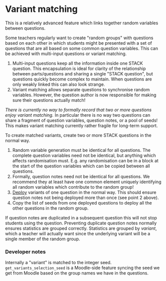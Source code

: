 # Variant matching

This is a relatively advanced feature which links together random variables between questions.

Some teachers regularly want to create "random groups" with questions based on each other in which students might be presented with a set of questions that are all based on some common question variables.  This can be achieved with multi-input questions or variant matching.

1. Multi-input questions keep all the information inside one STACK question.  This encapsulation is ideal for clarity of the relationship between parts/questions and sharing a single "STACK question", but questions quickly become complex to maintain.  When questions are only weakly linked this can also look strange.
2. Variant matching allows separate questions to synchronise random variables.  However, the question author is now responsible for making sure their questions actually match!

_There is currently no way to formally record that two or more questions enjoy variant matching._  In particular there is no way two questions can share a fragment of question variables, question notes, or a pool of seeds!  This makes variant matching currently rather fragile for long-term support.

To create matched variants, create two or more STACK questions in the normal way.

1. Random variable generation must be identical for all questions.  The complete question variables need not be identical, but anything which affects randomisation must.  E.g. any randomisation can be in a block at the start of the question variables which can be copied between all questions.
2. Formally, question notes need not be identical for all questions.  We recommend they at least have one common element uniquely identifying all random variables which contribute to the random group!
3. [Deploy](Deploying.md) variants of one question in the normal way.  This should ensure question notes not being deployed more than once (see point 2 above). 
4. Copy the list of seeds from one deployed questions to deploy all the other questions in the random group.

If question notes are duplicated in a subsequent question this will not stop students using the question.
Preventing duplicate question notes normally ensures statistics are grouped correctly.  Statistics are grouped by _variant_, which a teacher will actually want since the underlying variant will be a single member of the random group.

### Developer notes

Internally a "variant" is matched to the integer seed.  `get_variants_selection_seed` is a Moodle-side feature syncing the seed we get from Moodle based on the group names we have in the questions.